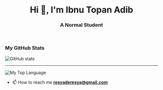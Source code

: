 <h1 align="center">Hi 👋, I'm Ibnu Topan Adib</h1>
<h3 align="center">A Normal Student</h3>
<br>

### My GitHub Stats

![GitHub stats](https://github-readme-stats.vercel.app/api?username=IbnuTopanAdib&show_icons=true)

---

![My Top Language](https://github-readme-stats.vercel.app/api/top-langs/?username=IbnuTopanAdib&layout=compact&theme=dark)




- 📫 How to reach me **resyaderesya@gmail.com**








